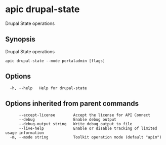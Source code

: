 # apic drupal-state

Drupal State operations

## Synopsis

Drupal State operations

```
apic drupal-state --mode portaladmin [flags]
```

## Options

```
  -h, --help   Help for drupal-state
```

## Options inherited from parent commands

```
      --accept-license        Accept the license for API Connect
      --debug                 Enable debug output
      --debug-output string   Write debug output to file
      --live-help             Enable or disable tracking of limited usage information
  -m, --mode string           Toolkit operation mode (default "apim")
```
